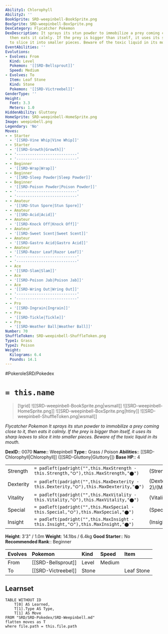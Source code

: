 ```yaml
---
Ability1: Chlorophyll
Ability2: ''
BookSprite: SRD-weepinbell-BookSprite.png
BoxSprite: SRD-weepinbell-BoxSprite.png
DexCategory: Flycatcher Pokemon
DexDescription: It sprays its stun powder to immobilize a prey coming close to it,
  then eats it calmly. If the prey is bigger than itself, it uses its sharp leaves
  to slice it into smaller pieces. Beware of the toxic liquid in its mouth.
EventAbilities: ''
Evolutions:
- Evolves: From
  Kind: Level
  Pokemon: '[[SRD-Bellsprout]]'
  Speed: Medium
- Evolves: To
  Item: Leaf Stone
  Kind: Stone
  Pokemon: '[[SRD-Victreebel]]'
GenderType: ''
Height:
  Feet: 3.3
  Meters: 1.0
HiddenAbility: Gluttony
HomeSprite: SRD-weepinbell-HomeSprite.png
Image: weepinbell.png
Legendary: 'No'
Moves:
- - Starter
  - '[[SRD-Vine Whip|Vine Whip]]'
- - Starter
  - '[[SRD-Growth|Growth]]'
- - '---------------------------'
  - '---------------------------'
- - Beginner
  - '[[SRD-Wrap|Wrap]]'
- - Beginner
  - '[[SRD-Sleep Powder|Sleep Powder]]'
- - Beginner
  - '[[SRD-Poison Powder|Poison Powder]]'
- - '---------------------------'
  - '---------------------------'
- - Amateur
  - '[[SRD-Stun Spore|Stun Spore]]'
- - Amateur
  - '[[SRD-Acid|Acid]]'
- - Amateur
  - '[[SRD-Knock Off|Knock Off]]'
- - Amateur
  - '[[SRD-Sweet Scent|Sweet Scent]]'
- - Amateur
  - '[[SRD-Gastro Acid|Gastro Acid]]'
- - Amateur
  - '[[SRD-Razor Leaf|Razor Leaf]]'
- - '---------------------------'
  - '---------------------------'
- - Ace
  - '[[SRD-Slam|Slam]]'
- - Ace
  - '[[SRD-Poison Jab|Poison Jab]]'
- - Ace
  - '[[SRD-Wring Out|Wring Out]]'
- - '---------------------------'
  - '---------------------------'
- - Pro
  - '[[SRD-Ingrain|Ingrain]]'
- - Pro
  - '[[SRD-Tickle|Tickle]]'
- - Pro
  - '[[SRD-Weather Ball|Weather Ball]]'
Number: 70
ShuffleToken: SRD-weepinbell-ShuffleToken.png
Type1: Grass
Type2: Poison
Weight:
  Kilograms: 6.4
  Pounds: 14.1
---
```


#PokeroleSRD/Pokedex

# `= this.name`

> [!grid]
> ![[SRD-weepinbell-BookSprite.png|wsmall]]
> ![[SRD-weepinbell-HomeSprite.png]]
> ![[SRD-weepinbell-BoxSprite.png|htiny]]
> ![[SRD-weepinbell-ShuffleToken.png|wsmall]]


*Flycatcher Pokemon*
*It sprays its stun powder to immobilize a prey coming close to it, then eats it calmly. If the prey is bigger than itself, it uses its sharp leaves to slice it into smaller pieces. Beware of the toxic liquid in its mouth.*

**DexID**:: 0070
**Name**:: Weepinbell
**Type**:: Grass / Poison
**Abilities**:: [[SRD-Chlorophyll|Chlorophyll]] ([[SRD-Gluttony|Gluttony]])
**Base HP**:: 4

|           |                                                                                        |                                          |
| --------- | -------------------------------------------------------------------------------------- | ---------------------------------------- |
| Strength  | `= padleft(padright("",this.MaxStrength - this.Strength,"⭘"),this.MaxStrength,"⬤")`    | (Strength::2)/(MaxStrength::5)   |
| Dexterity | `= padleft(padright("",this.MaxDexterity - this.Dexterity,"⭘"),this.MaxDexterity,"⬤")` | (Dexterity:: 2)/(MaxDexterity::4) |
| Vitality  | `= padleft(padright("",this.MaxVitality - this.Vitality,"⭘"),this.MaxVitality,"⬤")`    | (Vitality::2)/(MaxVitality::4)   |
| Special   | `= padleft(padright("",this.MaxSpecial - this.Special,"⭘"),this.MaxSpecial,"⬤")`       | (Special::2)/(MaxSpecial::5)     |
| Insight   | `= padleft(padright("",this.MaxInsight - this.Insight,"⭘"),this.MaxInsight,"⬤")`       | (Insight::2)/(MaxInsight::4)     |

**Height**: 3'3" / 1.0m
**Weight**: 14.1lbs / 6.4kg
**Good Starter**:: No
**Recommended Rank**:: Beginner

| Evolves   | Pokemon            | Kind   | Speed   | Item       |
|:----------|:-------------------|:-------|:--------|:-----------|
| From      | [[SRD-Bellsprout]] | Level  | Medium  |            |
| To        | [[SRD-Victreebel]] | Stone  |         | Leaf Stone |

## Learnset

```dataview
TABLE WITHOUT ID
    T[0] AS Learned,
    T[1].Type AS Type,
    T[1] AS Move
FROM "SRD/SRD-Pokedex/SRD-Weepinbell.md"
flatten moves as T
where file.path = this.file.path
```
